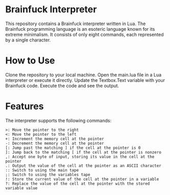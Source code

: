 # Brainfuck Interpreter
This repository contains a Brainfuck interpreter written in Lua. The Brainfuck programming language is an esoteric language known for its extreme minimalism. It consists of only eight commands, each represented by a single character.

# How to Use
Clone the repository to your local machine.
Open the main.lua file in a Lua interpreter or execute it directly.
Update the Textbox.Text variable with your Brainfuck code.
Execute the code and see the output.
# Features
The interpreter supports the following commands:

`>: Move the pointer to the right`<br />
`<: Move the pointer to the left`<br />
`+: Increment the memory cell at the pointer`<br />
`-: Decrement the memory cell at the pointer`<br />
`[: Jump past the matching ] if the cell at the pointer is 0`<br />
`]: Jump back to the matching [ if the cell at the pointer is nonzero`<br />
`,: Accept one byte of input, storing its value in the cell at the pointer`<br />
`.: Output the value of the cell at the pointer as an ASCII character`<br />
`:: Switch to using the main tape`<br />
`;: Switch to using the variables tape`<br />
`!: Store the current value of the cell at the pointer in a variable`<br />
`?: Replace the value of the cell at the pointer with the stored variable value`<br />

